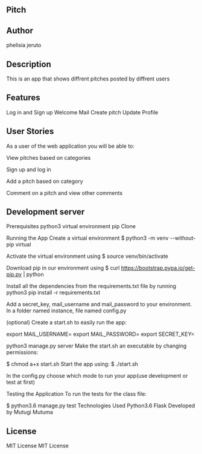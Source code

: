 ## Pitch
## Author
phelisia jeruto
## Description
This is an app that shows diffrent pitches posted by diffrent users


## Features
Log in and Sign up
Welcome Mail
Create pitch
Update Profile
## User Stories
As a user of the web application you will be able to:

View pitches based on categories

Sign up and log in

Add a pitch based on category

Comment on a pitch and view other comments


## Development server
Prerequisites
python3
virtual environment
pip
Clone

Running the App
Create a virtual environment $ python3 -m venv --without-pip virtual

Activate the virtual environment using $ source venv/bin/activate

Download pip in our environment using $ curl https://bootstrap.pypa.io/get-pip.py | python

Install all the dependencies from the requirements.txt file by running python3 pip install -r requirements.txt

Add a secret_key, mail_username and mail_password to your environment. In a folder named instance, file named config.py

(optional) Create a start.sh to easily run the app:

  export MAIL_USERNAME=<your-email-address>
  export MAIL_PASSWORD=<your-email-password>
  export SECRET_KEY=<your-secret-key>

  python3 manage.py server
Make the start.sh an executable by changing permissions:

  $ chmod a+x start.sh
Start the app using: $ ./start.sh

In the config.py choose which mode to run your app(use development or test at first)

Testing the Application
To run the tests for the class file:

  $ python3.6 manage.py test
Technologies Used
Python3.6
Flask
Developed by
Mutugi Mutuma

## License
MIT License MIT License

